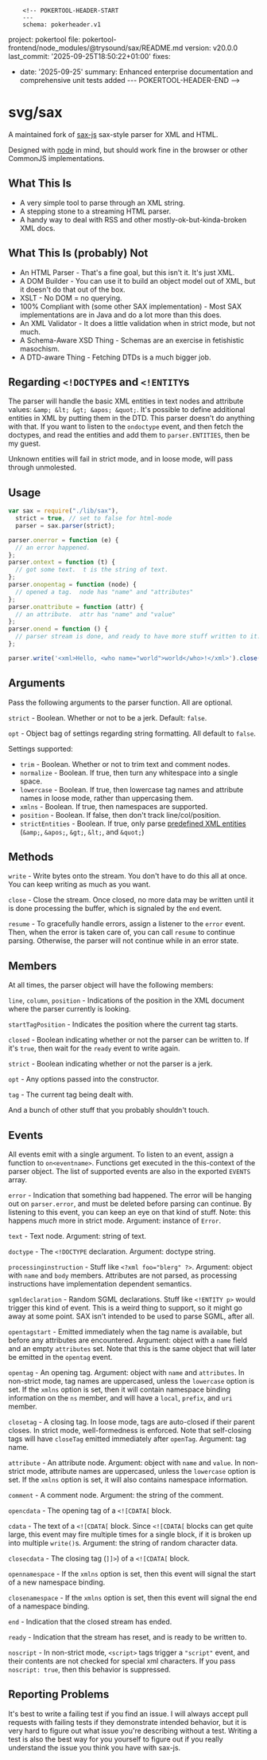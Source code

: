         <!-- POKERTOOL-HEADER-START
        ---
        schema: pokerheader.v1
project: pokertool
file: pokertool-frontend/node_modules/@trysound/sax/README.md
version: v20.0.0
last_commit: '2025-09-25T18:50:22+01:00'
fixes:
- date: '2025-09-25'
  summary: Enhanced enterprise documentation and comprehensive unit tests added
        ---
        POKERTOOL-HEADER-END -->
# svg/sax

A maintained fork of [sax-js](https://github.com/isaacs/sax-js) sax-style parser for XML and HTML.

Designed with [node](http://nodejs.org/) in mind, but should work fine in
the browser or other CommonJS implementations.

## What This Is

* A very simple tool to parse through an XML string.
* A stepping stone to a streaming HTML parser.
* A handy way to deal with RSS and other mostly-ok-but-kinda-broken XML
  docs.

## What This Is (probably) Not

* An HTML Parser - That's a fine goal, but this isn't it.  It's just
  XML.
* A DOM Builder - You can use it to build an object model out of XML,
  but it doesn't do that out of the box.
* XSLT - No DOM = no querying.
* 100% Compliant with (some other SAX implementation) - Most SAX
  implementations are in Java and do a lot more than this does.
* An XML Validator - It does a little validation when in strict mode, but
  not much.
* A Schema-Aware XSD Thing - Schemas are an exercise in fetishistic
  masochism.
* A DTD-aware Thing - Fetching DTDs is a much bigger job.

## Regarding `<!DOCTYPE`s and `<!ENTITY`s

The parser will handle the basic XML entities in text nodes and attribute
values: `&amp; &lt; &gt; &apos; &quot;`. It's possible to define additional
entities in XML by putting them in the DTD. This parser doesn't do anything
with that. If you want to listen to the `ondoctype` event, and then fetch
the doctypes, and read the entities and add them to `parser.ENTITIES`, then
be my guest.

Unknown entities will fail in strict mode, and in loose mode, will pass
through unmolested.

## Usage

```javascript
var sax = require("./lib/sax"),
  strict = true, // set to false for html-mode
  parser = sax.parser(strict);

parser.onerror = function (e) {
  // an error happened.
};
parser.ontext = function (t) {
  // got some text.  t is the string of text.
};
parser.onopentag = function (node) {
  // opened a tag.  node has "name" and "attributes"
};
parser.onattribute = function (attr) {
  // an attribute.  attr has "name" and "value"
};
parser.onend = function () {
  // parser stream is done, and ready to have more stuff written to it.
};

parser.write('<xml>Hello, <who name="world">world</who>!</xml>').close();
```


## Arguments

Pass the following arguments to the parser function.  All are optional.

`strict` - Boolean. Whether or not to be a jerk. Default: `false`.

`opt` - Object bag of settings regarding string formatting.  All default to `false`.

Settings supported:

* `trim` - Boolean. Whether or not to trim text and comment nodes.
* `normalize` - Boolean. If true, then turn any whitespace into a single
  space.
* `lowercase` - Boolean. If true, then lowercase tag names and attribute names
  in loose mode, rather than uppercasing them.
* `xmlns` - Boolean. If true, then namespaces are supported.
* `position` - Boolean. If false, then don't track line/col/position.
* `strictEntities` - Boolean. If true, only parse [predefined XML
  entities](http://www.w3.org/TR/REC-xml/#sec-predefined-ent)
  (`&amp;`, `&apos;`, `&gt;`, `&lt;`, and `&quot;`)

## Methods

`write` - Write bytes onto the stream. You don't have to do this all at
once. You can keep writing as much as you want.

`close` - Close the stream. Once closed, no more data may be written until
it is done processing the buffer, which is signaled by the `end` event.

`resume` - To gracefully handle errors, assign a listener to the `error`
event. Then, when the error is taken care of, you can call `resume` to
continue parsing. Otherwise, the parser will not continue while in an error
state.

## Members

At all times, the parser object will have the following members:

`line`, `column`, `position` - Indications of the position in the XML
document where the parser currently is looking.

`startTagPosition` - Indicates the position where the current tag starts.

`closed` - Boolean indicating whether or not the parser can be written to.
If it's `true`, then wait for the `ready` event to write again.

`strict` - Boolean indicating whether or not the parser is a jerk.

`opt` - Any options passed into the constructor.

`tag` - The current tag being dealt with.

And a bunch of other stuff that you probably shouldn't touch.

## Events

All events emit with a single argument. To listen to an event, assign a
function to `on<eventname>`. Functions get executed in the this-context of
the parser object. The list of supported events are also in the exported
`EVENTS` array.

`error` - Indication that something bad happened. The error will be hanging
out on `parser.error`, and must be deleted before parsing can continue. By
listening to this event, you can keep an eye on that kind of stuff. Note:
this happens *much* more in strict mode. Argument: instance of `Error`.

`text` - Text node. Argument: string of text.

`doctype` - The `<!DOCTYPE` declaration. Argument: doctype string.

`processinginstruction` - Stuff like `<?xml foo="blerg" ?>`. Argument:
object with `name` and `body` members. Attributes are not parsed, as
processing instructions have implementation dependent semantics.

`sgmldeclaration` - Random SGML declarations. Stuff like `<!ENTITY p>`
would trigger this kind of event. This is a weird thing to support, so it
might go away at some point. SAX isn't intended to be used to parse SGML,
after all.

`opentagstart` - Emitted immediately when the tag name is available,
but before any attributes are encountered.  Argument: object with a
`name` field and an empty `attributes` set.  Note that this is the
same object that will later be emitted in the `opentag` event.

`opentag` - An opening tag. Argument: object with `name` and `attributes`.
In non-strict mode, tag names are uppercased, unless the `lowercase`
option is set.  If the `xmlns` option is set, then it will contain
namespace binding information on the `ns` member, and will have a
`local`, `prefix`, and `uri` member.

`closetag` - A closing tag. In loose mode, tags are auto-closed if their
parent closes. In strict mode, well-formedness is enforced. Note that
self-closing tags will have `closeTag` emitted immediately after `openTag`.
Argument: tag name.

`attribute` - An attribute node.  Argument: object with `name` and `value`.
In non-strict mode, attribute names are uppercased, unless the `lowercase`
option is set.  If the `xmlns` option is set, it will also contains namespace
information.

`comment` - A comment node.  Argument: the string of the comment.

`opencdata` - The opening tag of a `<![CDATA[` block.

`cdata` - The text of a `<![CDATA[` block. Since `<![CDATA[` blocks can get
quite large, this event may fire multiple times for a single block, if it
is broken up into multiple `write()`s. Argument: the string of random
character data.

`closecdata` - The closing tag (`]]>`) of a `<![CDATA[` block.

`opennamespace` - If the `xmlns` option is set, then this event will
signal the start of a new namespace binding.

`closenamespace` - If the `xmlns` option is set, then this event will
signal the end of a namespace binding.

`end` - Indication that the closed stream has ended.

`ready` - Indication that the stream has reset, and is ready to be written
to.

`noscript` - In non-strict mode, `<script>` tags trigger a `"script"`
event, and their contents are not checked for special xml characters.
If you pass `noscript: true`, then this behavior is suppressed.

## Reporting Problems

It's best to write a failing test if you find an issue.  I will always
accept pull requests with failing tests if they demonstrate intended
behavior, but it is very hard to figure out what issue you're describing
without a test.  Writing a test is also the best way for you yourself
to figure out if you really understand the issue you think you have with
sax-js.
